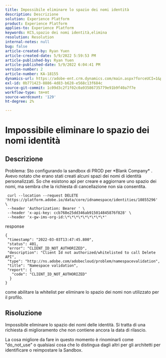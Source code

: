 ```yaml
---
title: Impossibile eliminare lo spazio dei nomi identità
description: Descrizione
solution: Experience Platform
product: Experience Platform
applies-to: Experience Platform
keywords: KCS,spazio dei nomi identità,elimina
resolution: Resolution
internal-notes: null
bug: false
article-created-by: Ryan Yuen
article-created-date: 5/9/2022 5:59:53 PM
article-published-by: Ryan Yuen
article-published-date: 5/9/2022 6:04:41 PM
version-number: 2
article-number: KA-18155
dynamics-url: https://adobe-ent.crm.dynamics.com/main.aspx?forceUCI=1&pagetype=entityrecord&etn=knowledgearticle&id=d806b2d2-c1cf-ec11-a7b5-0022480a8753
exl-id: 0b771423-8886-4d83-b628-e568c13f684c
source-git-commit: 1c09d3c2f1f02c0a93586735779e91b9f40a7f7e
workflow-type: tm+mt
source-wordcount: '129'
ht-degree: 2%

---
```


# Impossibile eliminare lo spazio dei nomi identità

## Descrizione


Problema: Sto configurando la sandbox di PROD per \*Blank Company\* . Avevo notato che erano stati creati alcuni spazi dei nomi di identità personalizzati. So che esistono api per creare e aggiornare uno spazio dei nomi, ma sembra che la richiesta di cancellazione non sia consentita.

```
 curl --location --request DELETE 'https://platform.adobe.io/data/core/idnamespace/identities/10855296' \
 --header 'Authorization: Bearer ' \
 --header 'x-api-key: ccb768e25dd346ab915014845876f828' \
 --header 'x-gw-ims-org-id:\*\*\*\*\*\*\*\*\*'
```

response

```
{
 "timestamp": "2022-03-03T13:47:45.800",
 "status": 401,
 "error": "CLIENT_ID_NOT_AUTHORIZED",
 "description": "Client Id not authorized/whitelisted to call Delete API",
 "type": "http://ns.adobe.com/adobecloud/problem/namespacevalidation",
 "title": "Namespace validation",
 "report": {
   "code": "CLIENT_ID_NOT_AUTHORIZED"
  }
}
```

come abilitare la whitelist per eliminare lo spazio dei nomi non utilizzato per il profilo.


## Risoluzione


Impossibile eliminare lo spazio dei nomi delle identità. Si tratta di una richiesta di miglioramento che non contiene ancora la data di rilascio.

La cosa migliore da fare in questo momento è rinominarli come &quot;do_not_use&quot; o qualsiasi cosa che lo distingua dagli altri per gli architetti per identificare o reimpostare la Sandbox.
